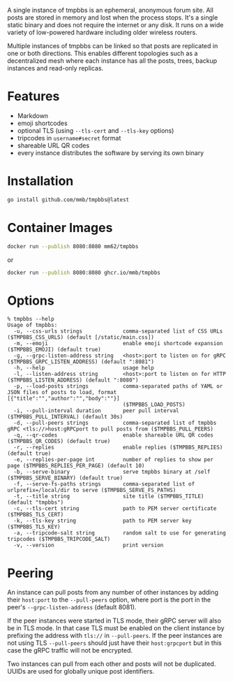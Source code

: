 A single instance of tmpbbs is an ephemeral, anonymous forum site. All posts
are stored in memory and lost when the process stops. It's a single static
binary and does not require the internet or any disk. It runs on a wide
variety of low-powered hardware including older wireless routers.

Multiple instances of tmpbbs can be linked so that posts are replicated in
one or both directions. This enables different topologies such as a
decentralized mesh where each instance has all the posts, trees, backup
instances and read-only replicas.

# Features
  * Markdown
  * emoji shortcodes
  * optional TLS (using `--tls-cert` and `--tls-key` options)
  * tripcodes in `username#secret` format
  * shareable URL QR codes
  * every instance distributes the software by serving its own binary

# Installation

```sh
go install github.com/mmb/tmpbbs@latest
```

# Container Images

```sh
docker run --publish 8080:8080 mm62/tmpbbs
```

or

```sh
docker run --publish 8080:8080 ghcr.io/mmb/tmpbbs
```

# Options

```
% tmpbbs --help
Usage of tmpbbs:
  -u, --css-urls strings             comma-separated list of CSS URLs ($TMPBBS_CSS_URLS) (default [/static/main.css])
  -m, --emoji                        enable emoji shortcode expansion ($TMPBBS_EMOJI) (default true)
  -g, --grpc-listen-address string   <host>:port to listen on for gRPC ($TMPBBS_GRPC_LISTEN_ADDRESS) (default ":8081")
  -h, --help                         usage help
  -l, --listen-address string        <host>:port to listen on for HTTP ($TMPBBS_LISTEN_ADDRESS) (default ":8080")
  -p, --load-posts strings           comma-separated paths of YAML or JSON files of posts to load, format [{"title":"","author":"","body":""}]
                                     ($TMPBBS_LOAD_POSTS)
  -i, --pull-interval duration       peer pull interval ($TMPBBS_PULL_INTERVAL) (default 30s)
  -d, --pull-peers strings           comma-separated list of tmpbbs gRPC <tls://>host:gRPCport to pull posts from ($TMPBBS_PULL_PEERS)
  -q, --qr-codes                     enable shareable URL QR codes ($TMPBBS_QR_CODES) (default true)
  -r, --replies                      enable replies ($TMPBBS_REPLIES) (default true)
  -e, --replies-per-page int         number of replies to show per page ($TMPBBS_REPLIES_PER_PAGE) (default 10)
  -b, --serve-binary                 serve tmpbbs binary at /self ($TMPBBS_SERVE_BINARY) (default true)
  -f, --serve-fs-paths strings       comma-separated list of urlprefix=/local/dir to serve ($TMPBBS_SERVE_FS_PATHS)
  -t, --title string                 site title ($TMPBBS_TITLE) (default "tmpbbs")
  -c, --tls-cert string              path to PEM server certificate ($TMPBBS_TLS_CERT)
  -k, --tls-key string               path to PEM server key ($TMPBBS_TLS_KEY)
  -a, --tripcode-salt string         random salt to use for generating tripcodes ($TMPBBS_TRIPCODE_SALT)
  -v, --version                      print version
```

# Peering

An instance can pull posts from any number of other instances by adding their
`host:port` to the `--pull-peers` option, where port is the port in the peer's
`--grpc-listen-address` (default 8081).

If the peer instances were started in TLS mode, their gRPC server will also be
in TLS mode. In that case TLS must be enabled on the client instance by
prefixing the address with `tls://` in `--pull-peers`. If the peer instances
are not using TLS `--pull-peers` should just have their `host:grpcport` but
in this case the gRPC traffic will not be encrypted.

Two instances can pull from each other and posts will not be duplicated. UUIDs
are used for globally unique post identifiers.
